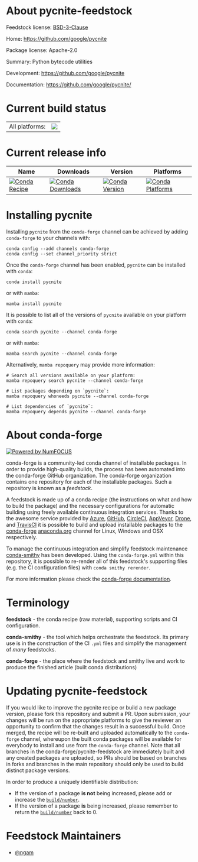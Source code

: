 About pycnite-feedstock
=======================

Feedstock license: [BSD-3-Clause](https://github.com/conda-forge/pycnite-feedstock/blob/main/LICENSE.txt)

Home: https://github.com/google/pycnite

Package license: Apache-2.0

Summary: Python bytecode utilities

Development: https://github.com/google/pycnite

Documentation: https://github.com/google/pycnite/

Current build status
====================


<table><tr><td>All platforms:</td>
    <td>
      <a href="https://dev.azure.com/conda-forge/feedstock-builds/_build/latest?definitionId=20940&branchName=main">
        <img src="https://dev.azure.com/conda-forge/feedstock-builds/_apis/build/status/pycnite-feedstock?branchName=main">
      </a>
    </td>
  </tr>
</table>

Current release info
====================

| Name | Downloads | Version | Platforms |
| --- | --- | --- | --- |
| [![Conda Recipe](https://img.shields.io/badge/recipe-pycnite-green.svg)](https://anaconda.org/conda-forge/pycnite) | [![Conda Downloads](https://img.shields.io/conda/dn/conda-forge/pycnite.svg)](https://anaconda.org/conda-forge/pycnite) | [![Conda Version](https://img.shields.io/conda/vn/conda-forge/pycnite.svg)](https://anaconda.org/conda-forge/pycnite) | [![Conda Platforms](https://img.shields.io/conda/pn/conda-forge/pycnite.svg)](https://anaconda.org/conda-forge/pycnite) |

Installing pycnite
==================

Installing `pycnite` from the `conda-forge` channel can be achieved by adding `conda-forge` to your channels with:

```
conda config --add channels conda-forge
conda config --set channel_priority strict
```

Once the `conda-forge` channel has been enabled, `pycnite` can be installed with `conda`:

```
conda install pycnite
```

or with `mamba`:

```
mamba install pycnite
```

It is possible to list all of the versions of `pycnite` available on your platform with `conda`:

```
conda search pycnite --channel conda-forge
```

or with `mamba`:

```
mamba search pycnite --channel conda-forge
```

Alternatively, `mamba repoquery` may provide more information:

```
# Search all versions available on your platform:
mamba repoquery search pycnite --channel conda-forge

# List packages depending on `pycnite`:
mamba repoquery whoneeds pycnite --channel conda-forge

# List dependencies of `pycnite`:
mamba repoquery depends pycnite --channel conda-forge
```


About conda-forge
=================

[![Powered by
NumFOCUS](https://img.shields.io/badge/powered%20by-NumFOCUS-orange.svg?style=flat&colorA=E1523D&colorB=007D8A)](https://numfocus.org)

conda-forge is a community-led conda channel of installable packages.
In order to provide high-quality builds, the process has been automated into the
conda-forge GitHub organization. The conda-forge organization contains one repository
for each of the installable packages. Such a repository is known as a *feedstock*.

A feedstock is made up of a conda recipe (the instructions on what and how to build
the package) and the necessary configurations for automatic building using freely
available continuous integration services. Thanks to the awesome service provided by
[Azure](https://azure.microsoft.com/en-us/services/devops/), [GitHub](https://github.com/),
[CircleCI](https://circleci.com/), [AppVeyor](https://www.appveyor.com/),
[Drone](https://cloud.drone.io/welcome), and [TravisCI](https://travis-ci.com/)
it is possible to build and upload installable packages to the
[conda-forge](https://anaconda.org/conda-forge) [anaconda.org](https://anaconda.org/)
channel for Linux, Windows and OSX respectively.

To manage the continuous integration and simplify feedstock maintenance
[conda-smithy](https://github.com/conda-forge/conda-smithy) has been developed.
Using the ``conda-forge.yml`` within this repository, it is possible to re-render all of
this feedstock's supporting files (e.g. the CI configuration files) with ``conda smithy rerender``.

For more information please check the [conda-forge documentation](https://conda-forge.org/docs/).

Terminology
===========

**feedstock** - the conda recipe (raw material), supporting scripts and CI configuration.

**conda-smithy** - the tool which helps orchestrate the feedstock.
                   Its primary use is in the construction of the CI ``.yml`` files
                   and simplify the management of *many* feedstocks.

**conda-forge** - the place where the feedstock and smithy live and work to
                  produce the finished article (built conda distributions)


Updating pycnite-feedstock
==========================

If you would like to improve the pycnite recipe or build a new
package version, please fork this repository and submit a PR. Upon submission,
your changes will be run on the appropriate platforms to give the reviewer an
opportunity to confirm that the changes result in a successful build. Once
merged, the recipe will be re-built and uploaded automatically to the
`conda-forge` channel, whereupon the built conda packages will be available for
everybody to install and use from the `conda-forge` channel.
Note that all branches in the conda-forge/pycnite-feedstock are
immediately built and any created packages are uploaded, so PRs should be based
on branches in forks and branches in the main repository should only be used to
build distinct package versions.

In order to produce a uniquely identifiable distribution:
 * If the version of a package **is not** being increased, please add or increase
   the [``build/number``](https://docs.conda.io/projects/conda-build/en/latest/resources/define-metadata.html#build-number-and-string).
 * If the version of a package **is** being increased, please remember to return
   the [``build/number``](https://docs.conda.io/projects/conda-build/en/latest/resources/define-metadata.html#build-number-and-string)
   back to 0.

Feedstock Maintainers
=====================

* [@ngam](https://github.com/ngam/)

